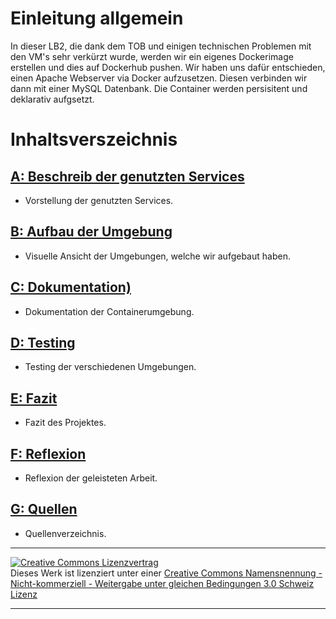 # Einleitung allgemein
In dieser LB2, die dank dem TOB und einigen technischen Problemen mit den VM's sehr verkürzt wurde, werden wir ein eigenes Dockerimage erstellen und dies auf Dockerhub pushen. Wir haben uns dafür entschieden, einen Apache Webserver via Docker aufzusetzen. Diesen verbinden wir dann mit einer MySQL Datenbank. Die Container werden persisitent und deklarativ aufgsetzt. 
# Inhaltsverszeichnis

## [A: Beschreib der genutzten Services](A/README.md)
- Vorstellung der genutzten Services.

## [B: Aufbau der Umgebung](B/README.md)
- Visuelle Ansicht der Umgebungen, welche wir aufgebaut haben.


## [C: Dokumentation)](C/README.md)
- Dokumentation der Containerumgebung.

## [D: Testing](D/README.md)
- Testing der verschiedenen Umgebungen.

## [E: Fazit](E/README.md)
- Fazit des Projektes.

## [F: Reflexion](F/README.md)
- Reflexion der geleisteten Arbeit.

## [G: Quellen](G/README.md)
- Quellenverzeichnis.



- - -
<a rel="license" href="http://creativecommons.org/licenses/by-nc-sa/3.0/ch/"><img alt="Creative Commons Lizenzvertrag" style="border-width:0" src="https://i.creativecommons.org/l/by-nc-sa/3.0/ch/88x31.png" /></a><br />Dieses Werk ist lizenziert unter einer <a rel="license" href="http://creativecommons.org/licenses/by-nc-sa/3.0/ch/">Creative Commons Namensnennung - Nicht-kommerziell - Weitergabe unter gleichen Bedingungen 3.0 Schweiz Lizenz</a>

- - -
